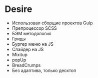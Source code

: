 # Desire
- Использовал сборщие проектов Gulp
- Препроцессор SCSS
- БЭМ методология
- Гриды
- Бургер меню на JS
- Слайдер на JS
- Mixitup
- popUp
- BreadCrumps
- Без адаптива, только десктоп
